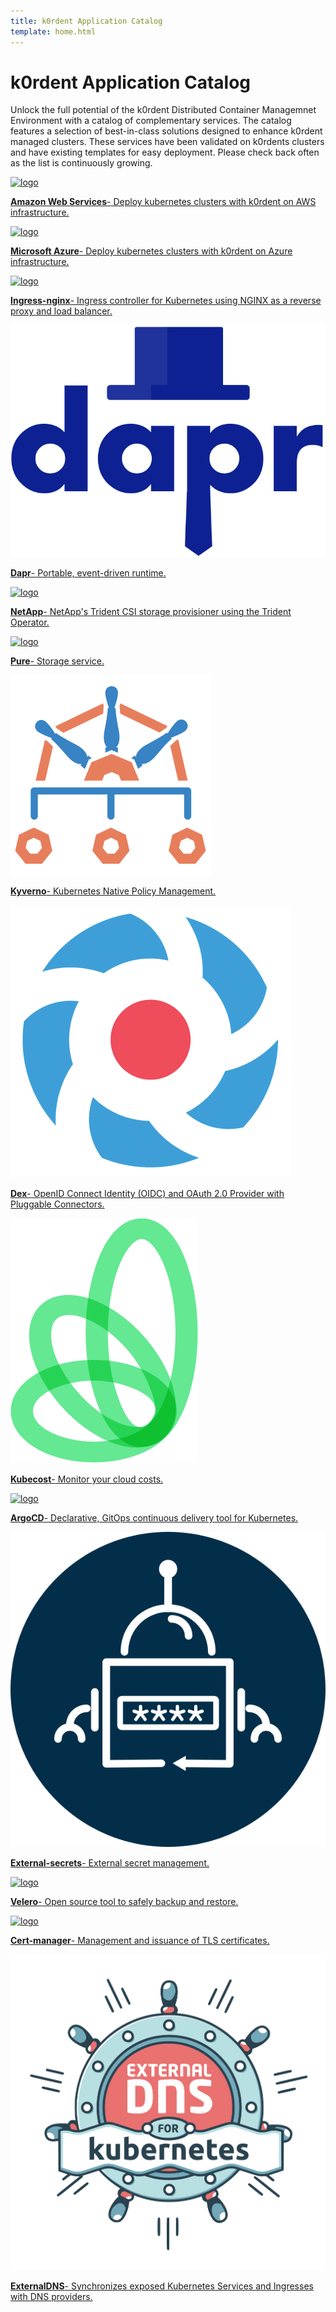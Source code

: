 ```yaml
---
title: k0rdent Application Catalog
template: home.html
---
```


# k0rdent Application Catalog
Unlock the full potential of the k0rdent Distributed Container Managemnet Environment with a catalog of complementary services. The catalog features a selection of best-in-class solutions designed to enhance k0rdent managed clusters. These services have been validated on k0rdents clusters and have existing templates for easy deployment. Please check back often as the list is continuously growing.

<div class="grid cards">
    <a href="./infra/aws/aws/" class="card">
        <img src="https://upload.wikimedia.org/wikipedia/commons/9/93/Amazon_Web_Services_Logo.svg" alt="logo"/>
        <p>
            <b>Amazon Web Services</b><span>-</span> Deploy kubernetes clusters with k0rdent on AWS infrastructure.
        </p>
    </a>
    <a href="./infra/azure/azure/" class="card">
        <img src="https://upload.wikimedia.org/wikipedia/commons/thumb/f/fa/Microsoft_Azure.svg/1200px-Microsoft_Azure.svg.png" alt="logo"/>
        <p>
            <b>Microsoft Azure</b><span>-</span> Deploy kubernetes clusters with k0rdent on Azure infrastructure.
        </p>
    </a>
    <a href="/charts/ingress-nginx/ingress-nginx/" class="card">
        <img src="https://upload.wikimedia.org/wikipedia/commons/thumb/c/c5/Nginx_logo.svg/500px-Nginx_logo.svg.png" alt="logo"/>
        <p>
            <b>Ingress-nginx</b><span>-</span> Ingress controller for Kubernetes using NGINX as a reverse proxy and load balancer.
        </p>
    </a>
    <a href="/charts/dapr/dapr/" class="card">
        <img src="./charts/dapr/dapr-logo.svg" alt="logo"/>
        <p>
            <b>Dapr</b><span>-</span> Portable, event-driven runtime.
        </p>
    </a>
    <a href="/charts/netapp/netapp/" class="card">
        <img src="https://raw.githubusercontent.com/NetApp/trident/master/logo/trident.png" alt="logo"/>
        <p>
            <b>NetApp</b><span>-</span> NetApp's Trident CSI storage provisioner using the Trident Operator.
        </p>
    </a>
    <a href="/charts/pure/pure/" class="card">
        <img src="https://raw.githubusercontent.com/purestorage/helm-charts/master/pure-csi/pure-storage.png" alt="logo"/>
        <p>
            <b>Pure</b><span>-</span> Storage service.
        </p>
    </a>
    <a href="/charts/kyverno/kyverno/" class="card">
        <img src="https://github.com/kyverno/kyverno/raw/main/img/logo.png" alt="logo"/>
        <p>
            <b>Kyverno</b><span>-</span> Kubernetes Native Policy Management.
        </p>
    </a>
    <a href="/charts/dex/dex/" class="card">
        <img src="https://raw.githubusercontent.com/dexidp/website/9ac240c84d3e34766814cd9ece76710cf075ba23/static/favicons/favicon.png" alt="logo"/>
        <p>
            <b>Dex</b><span>-</span> OpenID Connect Identity (OIDC) and OAuth 2.0 Provider with Pluggable Connectors.
        </p>
    </a>
    <a href="/charts/kubecost/kubecost/" class="card">
        <img src="https://raw.githubusercontent.com/kubecost/.github/9602bea0c06773da66ba43cb9ce5e1eb2b797c32/kubecost_logo.png" alt="logo"/>
        <p>
            <b>Kubecost</b><span>-</span> Monitor your cloud costs.
        </p>
    </a>
    <a href="/charts/argo/argo/" class="card">
        <img src="https://argo-cd.readthedocs.io/en/stable/assets/logo.png" alt="logo"/>
        <p>
            <b>ArgoCD</b><span>-</span> Declarative, GitOps continuous delivery tool for Kubernetes.
        </p>
    </a>
    <a href="/charts/external-secrets/external-secrets/" class="card">
        <img src="https://raw.githubusercontent.com/external-secrets/external-secrets/main/assets/eso-logo-large.png" alt="logo"/>
        <p>
            <b>External-secrets</b><span>-</span> External secret management.
        </p>
    </a>
    <a href="/charts/velero/velero/" class="card">
        <img src="https://cdn-images-1.medium.com/max/1600/1*-9mb3AKnKdcL_QD3CMnthQ.png" alt="logo"/>
        <p>
            <b>Velero</b><span>-</span> Open source tool to safely backup and restore.
        </p>
    </a>
    <a href="/charts/cert-manager/cert-manager/" class="card">
        <img src="https://github.com/cert-manager/cert-manager/blob/master/logo/logo-small.png?raw=true" alt="logo"/>
        <p>
            <b>Cert-manager</b><span>-</span> Management and issuance of TLS certificates.
        </p>
    </a>
    <a href="/charts/external-dns/external-dns/" class="card">
        <img src="https://github.com/kubernetes-sigs/external-dns/raw/master/docs/img/external-dns.png" alt="logo"/>
        <p>
            <b>ExternalDNS</b><span>-</span> Synchronizes exposed Kubernetes Services and Ingresses with DNS providers.
        </p>
    </a>
</div>
